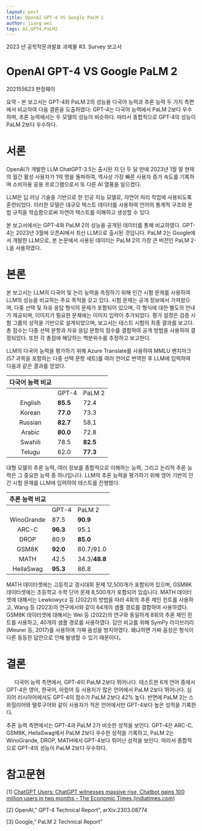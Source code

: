 ```yaml
---
layout: post
title: OpenAI GPT-4 VS Google PaLM 2
author: jiang wei
tags: AI,GPT4,PaLM2
---
```

<a name="_hlk146991329"></a>2023 년 공학작문과발표                                  과제물 #3. Survey 보고서

# OpenAI GPT-4 VS Google PaLM 2

202155623 판장웨이

요약 - 본 보고서는 GPT-4와 PaLM 2의 성능을 다국어 능력과 추론 능력 두 가지 측면에서 비교하여 다음 결론을 도출하였다: GPT-4는 다국어 능력에서 PaLM 2보다 우수하며, 추론 능력에서는 두 모델의 성능이 비슷하다. 따라서 종합적으로 GPT-4의 성능이 PaLM 2보다 우수하다.
# **서론**
OpenAI가 개발한 LLM ChatGPT-3.5는 출시된 지 단 두 달 만에 2023년 1월 말 현재의 월간 활성 사용자가 1억 명을 돌파하여, 역사상 가장 빠른 사용자 증가 속도를 기록하며 소비자용 응용 프로그램으로서 또 다른 AI 열풍을 일으켰다.

LLM은 딥 러닝 기술을 기반으로 한 인공 지능 모델로, 자연어 처리 작업에 사용되도록 훈련되었다. 이러한 모델은 대규모 텍스트 데이터를 사용하여 언어의 통계적 구조와 문법 규칙을 학습함으로써 자연어 텍스트를 이해하고 생성할 수 있다.

본 보고서에서는 GPT-4와 PaLM 2의 성능을 공개된 데이터를 통해 비교하였다. GPT-4는 2023년 3월에 오픈AI에서 최신 LLM으로 출시된 것입니다. PaLM 2는 Google에서 개발한 LLM으로, 본 논문에서 사용된 데이터는 PaLM 2의 가장 큰 버전인 PaLM 2-L을 사용하였다.
# **본론**
본 보고서는 LLM의 다국어 및 논리 능력을 측정하기 위해 인간 시험 문제를 사용하여 LLM의 성능을 비교하는 주요 목적을 갖고 있다. 시험 문제는 공개 정보에서 가져왔으며, 다중 선택 및 자유 응답 형식의 문제가 포함되어 있으며, 각 형식에 대한 별도의 안내가 제공되며, 이미지가 필요한 문제에는 이미지 입력이 추가되었다. 평가 설정은 검증 시험 그룹의 성적을 기반으로 설계되었으며, 보고서는 테스트 시험의 최종 결과를 보고다. 총 점수는 다중 선택 문항과 자유 응답 문항의 점수를 결합하여 공개 방법을 사용하여 결정되었다. 또한 각 총점에 해당하는 백분위수를 추정하고 보고한다.

LLM의 다국어 능력을 평가하기 위해 Azure Translate를 사용하여 MMLU 벤치마크(57 과목을 포함하는 다중 선택 문항 세트)를 여러 언어로 번역한 후 LLM에 입력하여 다음과 같은 결과를 얻었다.

|다국어 능력 비교|||
| :-: | :- | :- |
||GPT-4|PaLM 2|
|English|**85.5**|72\.4|
|Korean|**77.0**|73\.3|
|Russian|**82.7**|58\.1|
|Arabic|**80.0**|72\.8|
|Swahili|78\.5|**82.5**|
|Telugu|62\.0|**77.3**|

대형 모델의 추론 능력, 여러 정보를 종합적으로 이해하는 능력, 그리고 논리적 추론 능력은 그 중요한 능력 중 하나입니다. LLM의 추론 능력을 평가하기 위해 영어 기반의 인간 시험 문제를 LLM에 입력하여 테스트를 진행했다.

|추론 능력 비교|||
| :-: | :- | :- |
||GPT-4|PaLM 2|
|WinoGrande|87\.5|**90.9**|
|ARC-C|**96.3**|95\.1|
|DROP|80\.9|**85.0**|
|GSM8K|**92.0**|80\.7/91.0|
|MATH|42\.5|34\.3/**48.8**|
|HellaSwag|**95.3**|86\.8|

MATH 데이터셋에는 고등학교 경시대회 문제 12,500개가 포함되어 있으며, GSM8K 데이터셋에는 초등학교 수학 단어 문제 8,500개가 포함되어 있습니다. MATH 데이터셋에 대해서는 Lewkowycz 등 (2022)의 방법을 따라 4회의 추론 체인 힌트를 사용하고, Wang 등 (2023)의 연구에서와 같이 64개의 샘플 경로를 결합하여 사용하였다. GSM8K 데이터셋에 대해서는 Wei 등 (2022)의 연구와 동일하게 8회의 추론 체인 힌트를 사용하고, 40개의 샘플 경로를 사용하였다. 답안 비교를 위해 SymPy 라이브러리 (Meurer 등, 2017)를 사용하여 가짜 음성을 방지하였다. 왜냐하면 가짜 음성은 형식이 다른 동등한 답안으로 인해 발생할 수 있기 때문이다。
# **결론**
`	`다국어 능력 측면에서, GPT-4이 PaLM 2보다 뛰어나다. 테스트한 6개 언어 중에서 GPT-4은 영어, 한국어, 아랍어 등 사용자가 많은 언어에서 PaLM 2보다 뛰어나다. 심지어 러시아어에서도 GPT-4의 점수가 PaLM 2보다 42% 높다. 반면에 PaLM 2는 스와힐리어와 텔루구어와 같이 사용자가 적은 언어에서만 GPT-4보다 높은 성적을 기록한다.

추론 능력 측면에서는 GPT-4과 PaLM 2가 비슷한 성적을 보인다. GPT-4은 ARC-C, GSM8K, HellaSwag에서 PaLM 2보다 우수한 성적을 기록하고, PaLM 2는 WinoGrande, DROP, MATH에서 GPT-4보다 뛰어난 성적을 보인다. 따라서 종합적으로 GPT-4의 성능이 PaLM 2보다 우수하다.
# <a name="_hlk146992866"></a>**참고문현**
[1] [ChatGPT Users: ChatGPT witnesses massive rise, Chatbot gains 100 million users in two months - The Economic Times (indiatimes.com)](https://economictimes.indiatimes.com/news/new-updates/chatgpt-witnesses-massive-rise-chatbot-gains-100-million-users-in-two-months/articleshow/98428443.cms?from=mdr)

[2] OpenAI,” GPT-4 Technical Report”, arXiv:2303.08774

[3] Google,” PaLM 2 Technical Report”


